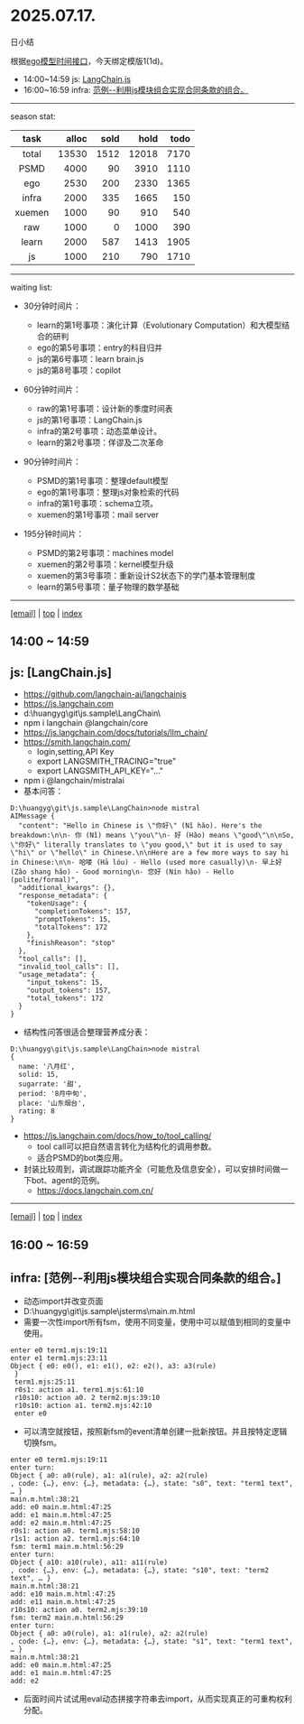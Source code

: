 # 2025.07.17.
日小结

<a id="top"></a>
根据[ego模型时间接口](https://gitee.com/hyg/blog/blob/master/timeflow.md)，今天绑定模版1(1d)。

<a id="index"></a>
- 14:00~14:59	js: [LangChain.js](#20250717140000)
- 16:00~16:59	infra: [范例--利用js模块组合实现合同条款的组合。](#20250717160000)

---
season stat:

| task | alloc | sold | hold | todo |
| :---: | ---: | ---: | ---: | ---: |
| total | 13530 | 1512 | 12018 | 7170 |
| PSMD | 4000 | 90 | 3910 | 1110 |
| ego | 2530 | 200 | 2330 | 1365 |
| infra | 2000 | 335 | 1665 | 150 |
| xuemen | 1000 | 90 | 910 | 540 |
| raw | 1000 | 0 | 1000 | 390 |
| learn | 2000 | 587 | 1413 | 1905 |
| js | 1000 | 210 | 790 | 1710 |

---
waiting list:


- 30分钟时间片：
  - learn的第1号事项：演化计算（Evolutionary Computation）和大模型结合的研判
  - ego的第5号事项：entry的科目归并
  - js的第6号事项：learn brain.js
  - js的第8号事项：copilot

- 60分钟时间片：
  - raw的第1号事项：设计新的季度时间表
  - js的第1号事项：LangChain.js
  - infra的第2号事项：动态菜单设计。
  - learn的第2号事项：佯谬及二次革命

- 90分钟时间片：
  - PSMD的第1号事项：整理default模型
  - ego的第1号事项：整理js对象检索的代码
  - infra的第1号事项：schema立项。
  - xuemen的第1号事项：mail server

- 195分钟时间片：
  - PSMD的第2号事项：machines model
  - xuemen的第2号事项：kernel模型升级
  - xuemen的第3号事项：重新设计S2状态下的学门基本管理制度
  - learn的第5号事项：量子物理的数学基础

---
<a href="mailto:huangyg@mars22.com?subject=关于2025.07.17.[LangChain.js]任务&body=日期: 2025.07.17.%0D%0A序号: 5%0D%0A手稿:../../draft/2025/20250717.01.md%0D%0A---请勿修改邮件主题及以上内容 从下一行开始写您的想法---%0D%0A">[email]</a> | [top](#top) | [index](#index)
<a id="20250717140000"></a>
## 14:00 ~ 14:59
## js: [LangChain.js]

- https://github.com/langchain-ai/langchainjs
- https://js.langchain.com
- d:\huangyg\git\js.sample\LangChain\
- npm i langchain @langchain/core
- https://js.langchain.com/docs/tutorials/llm_chain/
- https://smith.langchain.com/
	- login,setting,API Key
	- export LANGSMITH_TRACING="true"
	- export LANGSMITH_API_KEY="..."
- npm i @langchain/mistralai
- 基本问答：
```
D:\huangyg\git\js.sample\LangChain>node mistral
AIMessage {
  "content": "Hello in Chinese is \"你好\" (Nǐ hǎo). Here's the breakdown:\n\n- 你 (Nǐ) means \"you\"\n- 好 (Hǎo) means \"good\"\n\nSo, \"你好\" literally translates to \"you good,\" but it is used to say \"hi\" or \"hello\" in Chinese.\n\nHere are a few more ways to say hi in Chinese:\n\n- 哈喽 (Hā lóu) - Hello (used more casually)\n- 早上好 (Zǎo shang hǎo) - Good morning\n- 您好 (Nín hǎo) - Hello (polite/formal)",
  "additional_kwargs": {},
  "response_metadata": {
    "tokenUsage": {
      "completionTokens": 157,
      "promptTokens": 15,
      "totalTokens": 172
    },
    "finishReason": "stop"
  },
  "tool_calls": [],
  "invalid_tool_calls": [],
  "usage_metadata": {
    "input_tokens": 15,
    "output_tokens": 157,
    "total_tokens": 172
  }
}
```
- 结构性问答很适合整理营养成分表：
```
D:\huangyg\git\js.sample\LangChain>node mistral
{
  name: '八月红',
  solid: 15,
  sugarrate: '甜',
  period: '8月中旬',
  place: '山东烟台',
  rating: 8
}
```
- https://js.langchain.com/docs/how_to/tool_calling/
	- tool call可以把自然语言转化为结构化的调用参数。
	- 适合PSMD的bot类应用。
- 封装比较周到，调试跟踪功能齐全（可能危及信息安全），可以安排时间做一下bot、agent的范例。
	- https://docs.langchain.com.cn/

---
<a href="mailto:huangyg@mars22.com?subject=关于2025.07.17.[范例--利用js模块组合实现合同条款的组合。]任务&body=日期: 2025.07.17.%0D%0A序号: 8%0D%0A手稿:../../draft/2025/20250717.03.md%0D%0A---请勿修改邮件主题及以上内容 从下一行开始写您的想法---%0D%0A">[email]</a> | [top](#top) | [index](#index)
<a id="20250717160000"></a>
## 16:00 ~ 16:59
## infra: [范例--利用js模块组合实现合同条款的组合。]

- 动态import并改变页面
- D:\huangyg\git\js.sample\jsterms\main.m.html
- 需要一次性import所有fsm，使用不同变量，使用中可以赋值到相同的变量中使用。
```
enter e0 term1.mjs:19:11
enter e1 term1.mjs:23:11
Object { e0: e0(), e1: e1(), e2: e2(), a3: a3(rule)
 }
 term1.mjs:25:11
 r0s1: action a1. term1.mjs:61:10
 r10s10: action a0. 2 term2.mjs:39:10
 r10s10: action a1. term2.mjs:42:10
 enter e0
```
- 可以清空就按钮，按照新fsm的event清单创建一批新按钮。并且按特定逻辑切换fsm。
```
enter e0 term1.mjs:19:11
enter turn: 
Object { a0: a0(rule), a1: a1(rule), a2: a2(rule)
, code: {…}, env: {…}, metadata: {…}, state: "s0", text: "term1 text", … }
main.m.html:38:21
add: e0 main.m.html:47:25
add: e1 main.m.html:47:25
add: e2 main.m.html:47:25
r0s1: action a0. term1.mjs:58:10
r1s1: action a2. term1.mjs:64:10
fsm: term1 main.m.html:56:29
enter turn: 
Object { a10: a10(rule), a11: a11(rule)
, code: {…}, env: {…}, metadata: {…}, state: "s10", text: "term2 text", … }
main.m.html:38:21
add: e10 main.m.html:47:25
add: e11 main.m.html:47:25
r10s10: action a0. term2.mjs:39:10
fsm: term2 main.m.html:56:29
enter turn: 
Object { a0: a0(rule), a1: a1(rule), a2: a2(rule)
, code: {…}, env: {…}, metadata: {…}, state: "s1", text: "term1 text", … }
main.m.html:38:21
add: e0 main.m.html:47:25
add: e1 main.m.html:47:25
add: e2
```
- 后面时间片试试用eval动态拼接字符串去import，从而实现真正的可重构权利分配。
